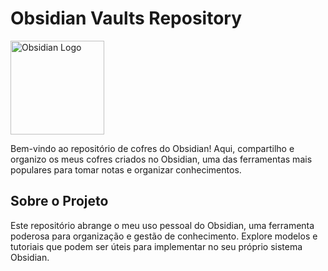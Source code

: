 # Obsidian Vaults Repository

<img src="https://obsidian.md/images/obsidian-logo-gradient.svg" alt="Obsidian Logo" width="150">

Bem-vindo ao repositório de cofres do Obsidian! Aqui, compartilho e organizo os meus cofres criados no Obsidian, uma das ferramentas mais populares para tomar notas e organizar conhecimentos.

## Sobre o Projeto

Este repositório abrange o meu uso pessoal do Obsidian, uma ferramenta poderosa para organização e gestão de conhecimento. Explore modelos e tutoriais que podem ser úteis para implementar no seu próprio sistema Obsidian.

